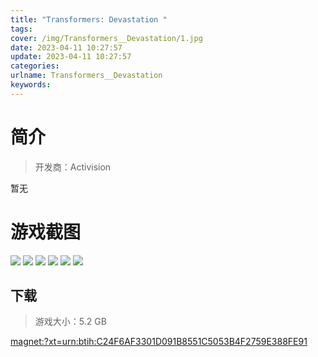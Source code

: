 ```yaml
---
title: "Transformers: Devastation "
tags: 
cover: /img/Transformers__Devastation/1.jpg
date: 2023-04-11 10:27:57
update: 2023-04-11 10:27:57
categories: 
urlname: Transformers__Devastation
keywords: 
---
```

# 简介

> 开发商：Activision

暂无

# 游戏截图

![](/img/Transformers__Devastation/2.jpg)
![](/img/Transformers__Devastation/3.jpg)
![](/img/Transformers__Devastation/4.jpg)
![](/img/Transformers__Devastation/5.jpg)
![](/img/Transformers__Devastation/6.jpg)
![](/img/Transformers__Devastation/7.jpg)


## 下载

> 游戏大小：5.2 GB

[magnet:?xt=urn:btih:C24F6AF3301D091B8551C5053B4F2759E388FE91](magnet:?xt=urn:btih:C24F6AF3301D091B8551C5053B4F2759E388FE91)